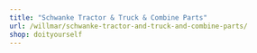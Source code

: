 ```yaml
---
title: "Schwanke Tractor & Truck & Combine Parts"
url: /willmar/schwanke-tractor-and-truck-and-combine-parts/
shop: doityourself
---
```

